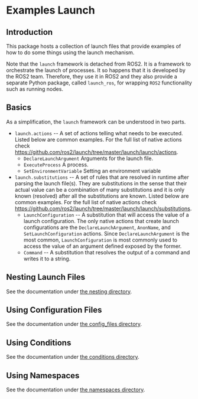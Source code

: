 # Examples Launch

## Introduction
This package hosts a collection of launch files that provide examples of how to do some things using the launch mechanism.

Note that the `launch` framework is detached from ROS2. It is a framework to orchestrate the launch of processes. It so happens that it is developed by the ROS2 team. Therefore, they use it in ROS2 and they also provide a separate Python package, called `launch_ros`, for wrapping `ROS2` functionality such as running nodes.

## Basics
As a simplification, the `launch` framework can be understood in two parts.
* `launch.actions` -- A set of actions telling what needs to be executed. Listed below are common examples. For the full list of native actions check https://github.com/ros2/launch/tree/master/launch/launch/actions.
  * `DeclareLaunchArgument` Arguments for the launch file.
  * `ExecuteProcess` A process.
  * `SetEnvironmentVariable` Setting an environment variable
* `launch.substitutions` -- A set of rules that are resolved in runtime after parsing the launch file(s). They are substitutions in the sense that their actual value can be a combination of many substitutions and it is only known (resolved) after all the substitutions are known. Listed below are common examples. For the full list of native actions check https://github.com/ros2/launch/tree/master/launch/launch/substitutions.
  * `LaunchConfiguration` -- A substitution that will access the value of a launch configuration. The only native actions that create launch configurations are the `DeclareLaunchArgument`, `AnonName`, and `SetLaunchConfiguration` actions. Since `DeclareLaunchArgument` is the most common, `LaunchConfiguration` is most commonly used to access the value of an argument defined exposed by the former.
  * `Command` -- A substitution that resolves the output of a command and writes it to a string.

## Nesting Launch Files
See the documentation under [the nesting directory](nesting/).

## Using Configuration Files
See the documentation under [the config_files directory](config_files/).

## Using Conditions
See the documentation under [the conditions directory](conditions/).


## Using Namespaces
See the documentation under [the namespaces directory](namespaces/).
